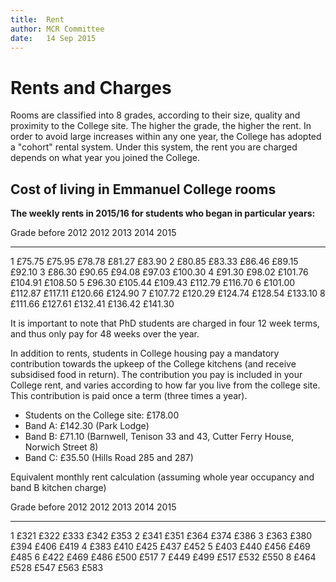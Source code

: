```yaml
---
title:  Rent  
author: MCR Committee  
date:   14 Sep 2015  
---
```


# Rents and Charges

Rooms are classified into 8 grades, according to their size, quality and
proximity to the College site. The higher the grade, the higher the
rent. In order to avoid large increases within any one year, the College
has adopted a "cohort" rental system. Under this system, the rent you
are charged depends on what year you joined the College.

## Cost of living in Emmanuel College rooms

**The weekly rents in 2015/16 for students who began in particular
years:**

  Grade   before 2012   2012      2013      2014      2015
  ------- ------------- --------- --------- --------- ---------
  1       £75.75        £75.95    £78.78    £81.27    £83.90
  2       £80.85        £83.33    £86.46    £89.15    £92.10
  3       £86.30        £90.65    £94.08    £97.03    £100.30
  4       £91.30        £98.02    £101.76   £104.91   £108.50
  5       £96.30        £105.44   £109.43   £112.79   £116.70
  6       £101.00       £112.87   £117.11   £120.66   £124.90
  7       £107.72       £120.29   £124.74   £128.54   £133.10
  8       £111.66       £127.61   £132.41   £136.42   £141.30

It is important to note that PhD students are charged in four 12 week
terms, and thus only pay for 48 weeks over the year.

In addition to rents, students in College housing pay a mandatory
contribution towards the upkeep of the College kitchens (and receive
subsidised food in return). The contribution you pay is included in your
College rent, and varies according to how far you live from the college
site. This contribution is paid once a term (three times a year).

-   Students on the College site: £178.00
-   Band A: £142.30 (Park Lodge)
-   Band B: £71.10 (Barnwell, Tenison 33 and 43, Cutter Ferry House,
    Norwich Street 8)
-   Band C: £35.50 (Hills Road 285 and 287)

Equivalent monthly rent calculation (assuming whole year occupancy and
band B kitchen charge)

  Grade   before 2012   2012   2013   2014   2015
  ------- ------------- ------ ------ ------ ------
  1       £321          £322   £333   £342   £353
  2       £341          £351   £364   £374   £386
  3       £363          £380   £394   £406   £419
  4       £383          £410   £425   £437   £452
  5       £403          £440   £456   £469   £485
  6       £422          £469   £486   £500   £517
  7       £449          £499   £517   £532   £550
  8       £464          £528   £547   £563   £583

